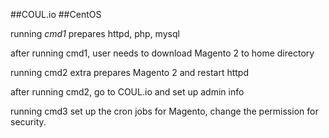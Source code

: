 ##COUL.io
##CentOS

running *cmd1* prepares httpd, php, mysql

after running cmd1, user needs to download Magento 2 to home directory

running cmd2 extra prepares Magento 2 and restart httpd

after running cmd2, go to COUL.io and set up admin info

running cmd3 set up the cron jobs for Magento, change the permission for
security. 


